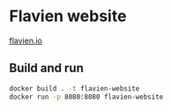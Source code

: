 # Flavien website

[flavien.io](https://www.flavien.io)

## Build and run

```sh
docker build . -t flavien-website
docker run -p 8080:8080 flavien-website
```
